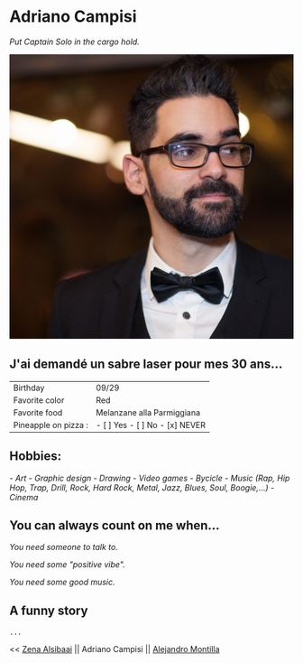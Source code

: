 # Adriano Campisi 

_Put Captain Solo in the cargo hold._

![Yeah](https://github.com/Ooverz/markdown-challenge/blob/master/me.jpg?raw=true)

## J'ai demandé un sabre laser pour mes 30 ans...

|                      |                                |
|----------------------|--------------------------------|
| Birthday             |         09/29                  |
| Favorite color       |          Red                   |
| Favorite food        |   Melanzane alla Parmiggiana   |
| Pineapple on pizza : | - [ ] Yes - [ ] No - [x] NEVER   |

## Hobbies:

_- Art_ 
_- Graphic design_
_- Drawing_
_- Video games_
_- Bycicle_
_- Music (Rap, Hip Hop, Trap, Drill, Rock, Hard Rock, Metal, Jazz, Blues, Soul, Boogie,...)_
_- Cinema_

## You can always count on me when...

_You need someone to talk to._ 

_You need some "positive vibe"._

_You need some good music._

## A funny story 

	...

<< [Zena Alsibaai](https://github.com/Zena-Alsibaai) || Adriano Campisi || [Alejandro Montilla](https://github.com/AlejoVE)

